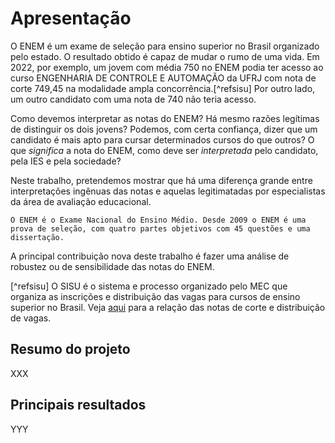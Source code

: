 # Apresentação
O ENEM é um exame de seleção para ensino superior no Brasil organizado pelo estado. O resultado obtido é capaz de mudar o rumo de uma vida. Em 2022, por exemplo, um jovem com média 750 no ENEM podia ter acesso ao curso ENGENHARIA DE CONTROLE E AUTOMAÇÃO da UFRJ com nota de corte 749,45 na modalidade ampla concorrência.[^refsisu] Por outro lado, um outro candidato com uma nota de 740 não teria acesso. 

Como devemos interpretar as notas do ENEM? Há mesmo razões legítimas de distinguir os dois jovens? Podemos, com certa confiança, dizer que um candidato é mais apto para cursar determinados cursos do que outros? O que *significa* a nota do ENEM, como deve ser *interpretada* pelo candidato, pela IES e pela sociedade? 

Neste trabalho, pretendemos mostrar que há uma diferença grande entre interpretações ingênuas das notas e aquelas legitimatadas por especialistas da área de avaliação educacional. 

```{hint}
O ENEM é o Exame Nacional do Ensino Médio. Desde 2009 o ENEM é uma prova de seleção, com quatro partes objetivos com 45 questões e uma dissertação. 
```

A principal contribuição nova deste trabalho é fazer uma análise de robustez ou de sensibilidade das notas do ENEM. 


[^refsisu] O SISU é o sistema e processo organizado pelo MEC que organiza as inscrições e distribuição das vagas para cursos de ensino superior no Brasil. Veja [aqui](https://sisu.mec.gov.br/#/relatorio#onepage) para a relação das notas de corte e distribuição de vagas.

## Resumo do projeto
XXX

## Principais resultados
YYY